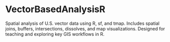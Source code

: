 # VectorBasedAnalysisR
Spatial analysis of U.S. vector data using R, sf, and tmap. Includes spatial joins, buffers, intersections, dissolves, and map visualizations. Designed for teaching and exploring key GIS workflows in R.
